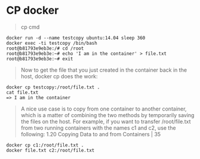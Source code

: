 # CP docker

> cp cmd

    docker run -d --name testcopy ubuntu:14.04 sleep 360 
    docker exec -ti testcopy /bin/bash 
    root@b81793e9eb3e:/# cd /root 
    root@b81793e9eb3e:~# echo 'I am in the container' > file.txt 
    root@b81793e9eb3e:~# exit 

> Now to get the file that you just created in the container back in the host, docker cp does the work:

    docker cp testcopy:/root/file.txt .
    cat file.txt 
    => I am in the container

> A nice use case is to copy from one container to another container, which is a matter of combining the two methods by temporarily saving the files on the host. For example, if you want to transfer /root/file.txt from two running containers with the names c1 and c2, use the following:
1.20 Copying Data to and from Containers | 35

    docker cp c1:/root/file.txt . 
    docker file.txt c2:/root/file.txt 
